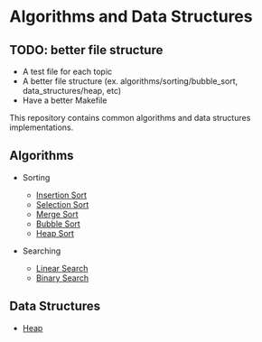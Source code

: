 # Algorithms and Data Structures

## TODO: better file structure
- A test file for each topic
- A better file structure (ex. algorithms/sorting/bubble\_sort, data\_structures/heap, etc)
- Have a better Makefile

This repository contains common algorithms and data structures implementations.

## Algorithms

- Sorting
    - [Insertion Sort](./insertion_sort/README.md)
    - [Selection Sort](./selection_sort/README.md)
    - [Merge Sort](./merge_sort/README.md)
    - [Bubble Sort](./bubble_sort/README.md)
    - [Heap Sort](./heap_sort/README.md)

- Searching
    - [Linear Search](./linear_search/README.md)
    - [Binary Search](./binary_search/README.md)

## Data Structures

- [Heap](./heap/README.md)
